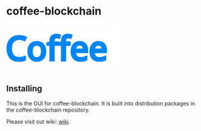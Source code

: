 # coffee-blockchain
![Alt text](https://github.com/coffee-network/coffee-blockchain-gui/blob/main/src/components/icons/images/coffee_back2.svg)

## Installing

This is the GUI for coffee-blockchain. It is built into distribution packages in the coffee-blockchain repository.

Please visit out wiki:
[wiki](https://github.com/coffee-network/coffee-blockchain/wiki).